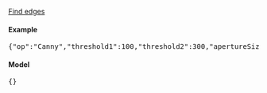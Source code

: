 [Find edges](http://docs.opencv.org/modules/imgproc/doc/feature_detection.html?highlight=canny#canny)

#### Example
<pre>{"op":"Canny","threshold1":100,"threshold2":300,"apertureSize":3,"L2gradient":false}</pre>

#### Model
<pre>{}</pre>